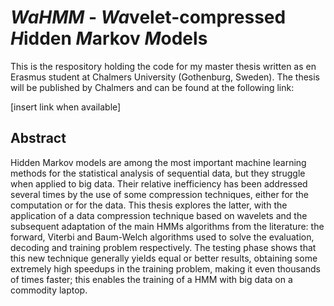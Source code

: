 # *WaHMM* - *Wa*velet-compressed *H*idden *M*arkov *M*odels
This is the respository holding the code for my master thesis written as en Erasmus student at Chalmers University (Gothenburg, Sweden). The thesis will be published by Chalmers and can be found at the following link:

[insert link when available]

## Abstract
Hidden Markov models are among the most important machine learning methods for the statistical analysis of sequential data, but they struggle when applied to big data. Their relative inefficiency has been addressed several times by the use of some compression techniques, either for the computation or for the data. This thesis explores the latter, with the application of a data compression technique based on wavelets and the subsequent adaptation of the main HMMs algorithms from the literature: the forward, Viterbi and Baum-Welch algorithms used to solve the evaluation, decoding and training problem respectively. The testing phase shows that this new technique generally yields equal or better results, obtaining some extremely high speedups in the training problem, making it even thousands of times faster; this enables the training of a HMM with big data on a commodity laptop.

